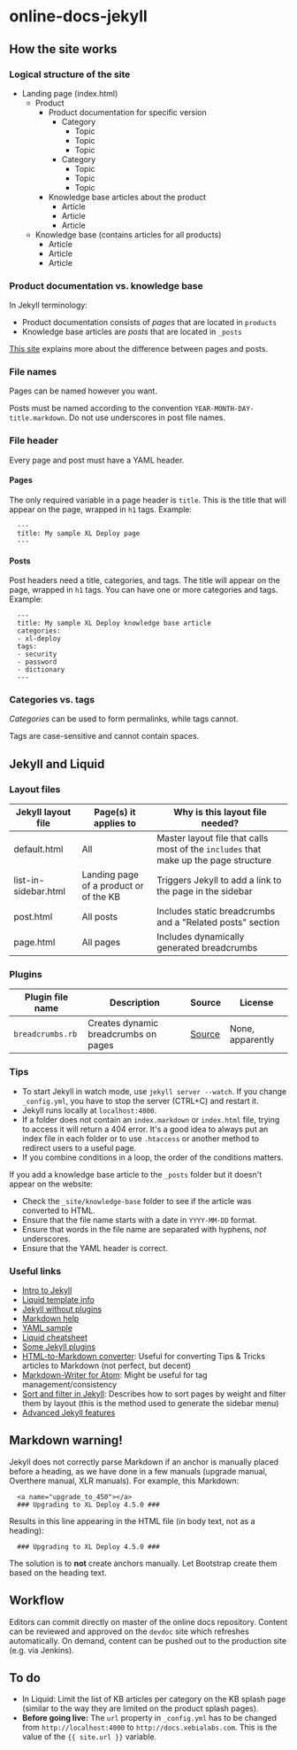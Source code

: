 online-docs-jekyll
==================

## How the site works

### Logical structure of the site

* Landing page (index.html)
    * Product
        * Product documentation for specific version
            * Category
                * Topic
                * Topic
                * Topic
            * Category
                * Topic
                * Topic
                * Topic
        * Knowledge base articles about the product
            * Article
            * Article
            * Article
    * Knowledge base (contains articles for all products)
        * Article
        * Article
        * Article

### Product documentation vs. knowledge base

In Jekyll terminology:

* Product documentation consists of *pages* that are located in `products`
* Knowledge base articles are *posts* that are located in `_posts`

[This site](http://jekyllbootstrap.com/lessons/jekyll-introduction.html#toc_9) explains more about the difference between pages and posts.

### File names

Pages can be named however you want.

Posts must be named according to the convention `YEAR-MONTH-DAY-title.markdown`. Do not use underscores in post file names.

### File header

Every page and post must have a YAML header.

#### Pages

The only required variable in a page header is `title`. This is the title that will appear on the page, wrapped in `h1` tags. Example:

      ---
      title: My sample XL Deploy page
      ---

#### Posts

Post headers need a title, categories, and tags. The title will appear on the page, wrapped in `h1` tags. You can have one or more categories and tags. Example:

      ---
      title: My sample XL Deploy knowledge base article
      categories:
      - xl-deploy
      tags:
      - security
      - password
      - dictionary
      ---

### Categories vs. tags

*Categories* can be used to form permalinks, while tags cannot.

Tags are case-sensitive and cannot contain spaces.

## Jekyll and Liquid

### Layout files

| Jekyll layout file   | Page(s) it applies to  | Why is this layout file needed? |
|----------------------|------------------------|---------------------------------|
| default.html | All | Master layout file that calls most of the `includes` that make up the page structure |
| list-in-sidebar.html | Landing page of a product or of the KB | Triggers Jekyll to add a link to the page in the sidebar |
| post.html | All posts | Includes static breadcrumbs and a "Related posts" section |
| page.html | All pages | Includes dynamically generated breadcrumbs | 

### Plugins

| Plugin file name | Description | Source | License |
| ---------------- | ----------- | ------ | ------- |
| `breadcrumbs.rb` | Creates dynamic breadcrumbs on pages | [Source](http://biosphere.cc/software-engineering/jekyll-breadcrumbs-navigation-plugin/) | None, apparently |

### Tips

* To start Jekyll in watch mode, use `jekyll server --watch`. If you change `_config.yml`, you have to stop the server (CTRL+C) and restart it.
* Jekyll runs locally at `localhost:4000`.
* If a folder does not contain an `index.markdown` or `index.html` file, trying to access it will return a 404 error. It's a good idea to always put an index file in each folder or to use `.htaccess` or another method to redirect users to a useful page.
* If you combine conditions in a loop, the order of the conditions matters.

If you add a knowledge base article to the `_posts` folder but it doesn't appear on the website:

* Check the `_site/knowledge-base` folder to see if the article was converted to HTML. 
* Ensure that the file name starts with a date in `YYYY-MM-DD` format.
* Ensure that words in the file name are separated with hyphens, *not* underscores.
* Ensure that the YAML header is correct.

### Useful links

* [Intro to Jekyll](http://jekyllbootstrap.com/lessons/jekyll-introduction.html#toc_0)
* [Liquid template info](https://github.com/Shopify/liquid/wiki/Liquid-for-Designers)
* [Jekyll without plugins](http://captnemo.in/blog/2014/01/20/pluginless-jekyll/)
* [Markdown help](http://stackoverflow.com/editing-help)
* [YAML sample](http://en.wikipedia.org/wiki/YAML#Sample_document)
* [Liquid cheatsheet](http://cheat.markdunkley.com/)
* [Some Jekyll plugins](https://github.com/recurser/jekyll-plugins)
* [HTML-to-Markdown converter](http://domchristie.github.io/to-markdown/): Useful for converting Tips & Tricks articles to Markdown (not perfect, but decent) 
* [Markdown-Writer for Atom](https://atom.io/packages/markdown-writer): Might be useful for tag management/consistency
* [Sort and filter in Jekyll](http://www.leveluplunch.com/blog/2014/04/03/sort-pages-by-title-filter-array-by-layout-jekyllrb/): Describes how to sort pages by weight and filter them by layout (this is the method used to generate the sidebar menu)
* [Advanced Jekyll features](http://www.divshot.com/blog/web-development/advanced-jekyll-features/)

## Markdown warning!

Jekyll does not correctly parse Markdown if an anchor is manually placed before a heading, as we have done in a few manuals (upgrade manual, Overthere manual, XLR manuals). For example, this Markdown:

      <a name="upgrade_to_450"></a>
      ### Upgrading to XL Deploy 4.5.0 ###

Results in this line appearing in the HTML file (in body text, not as a heading):

      ### Upgrading to XL Deploy 4.5.0 ###

The solution is to **not** create anchors manually. Let Bootstrap create them based on the heading text.

## Workflow

Editors can commit directly on master of the online docs repository. Content can be reviewed and approved on the `devdoc` site which refreshes automatically. On demand, content can be pushed out to the production site (e.g. via Jenkins).

## To do

* In Liquid: Limit the list of KB articles per category on the KB splash page (similar to the way they are limited on the product splash pages).
* **Before going live:** The `url` property in `_config.yml` has to be changed from `http://localhost:4000` to `http://docs.xebialabs.com`. This is the value of the `{{ site.url }}` variable.